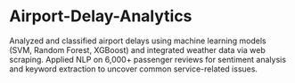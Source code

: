 # Airport-Delay-Analytics
Analyzed and classified airport delays using machine learning models (SVM, Random Forest, XGBoost) and integrated weather data via web scraping. Applied NLP on 6,000+ passenger reviews for sentiment analysis and keyword extraction to uncover common service-related issues.

